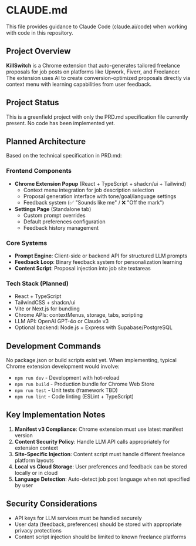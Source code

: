 # CLAUDE.md

This file provides guidance to Claude Code (claude.ai/code) when working with code in this repository.

## Project Overview

**KillSwitch** is a Chrome extension that auto-generates tailored freelance proposals for job posts on platforms like Upwork, Fiverr, and Freelancer. The extension uses AI to create conversion-optimized proposals directly via context menu with learning capabilities from user feedback.

## Project Status

This is a greenfield project with only the PRD.md specification file currently present. No code has been implemented yet.

## Planned Architecture

Based on the technical specification in PRD.md:

### Frontend Components
- **Chrome Extension Popup** (React + TypeScript + shadcn/ui + Tailwind)
  - Context menu integration for job description selection
  - Proposal generation interface with tone/goal/language settings
  - Feedback system (✅ "Sounds like me" / ❌ "Off the mark")
- **Settings Page** (Standalone tab)
  - Custom prompt overrides
  - Default preferences configuration
  - Feedback history management

### Core Systems
- **Prompt Engine**: Client-side or backend API for structured LLM prompts
- **Feedback Loop**: Binary feedback system for personalization learning
- **Content Script**: Proposal injection into job site textareas

### Tech Stack (Planned)
- React + TypeScript
- TailwindCSS + shadcn/ui
- Vite or Next.js for bundling
- Chrome APIs: contextMenus, storage, tabs, scripting
- LLM API: OpenAI GPT-4o or Claude v3
- Optional backend: Node.js + Express with Supabase/PostgreSQL

## Development Commands

No package.json or build scripts exist yet. When implementing, typical Chrome extension development would involve:
- `npm run dev` - Development with hot-reload
- `npm run build` - Production bundle for Chrome Web Store
- `npm run test` - Unit tests (framework TBD)
- `npm run lint` - Code linting (ESLint + TypeScript)

## Key Implementation Notes

1. **Manifest v3 Compliance**: Chrome extension must use latest manifest version
2. **Content Security Policy**: Handle LLM API calls appropriately for extension context
3. **Site-Specific Injection**: Content script must handle different freelance platform layouts
4. **Local vs Cloud Storage**: User preferences and feedback can be stored locally or in cloud
5. **Language Detection**: Auto-detect job post language when not specified by user

## Security Considerations

- API keys for LLM services must be handled securely
- User data (feedback, preferences) should be stored with appropriate privacy protections
- Content script injection should be limited to known freelance platforms